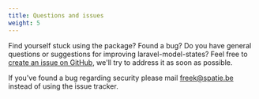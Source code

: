 ```yaml
---
title: Questions and issues
weight: 5
---
```


Find yourself stuck using the package? Found a bug? Do you have general questions or suggestions for improving laravel-model-states? Feel free to [create an issue on GitHub](https://github.com/spatie/laravel-model-states/issues), we'll try to address it as soon as possible.

If you've found a bug regarding security please mail [freek@spatie.be](mailto:freek@spatie.be) instead of using the issue tracker.
